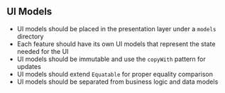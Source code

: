 ## UI Models
- UI models should be placed in the presentation layer under a `models` directory
- Each feature should have its own UI models that represent the state needed for the UI
- UI models should be immutable and use the `copyWith` pattern for updates
- UI models should extend `Equatable` for proper equality comparison
- UI models should be separated from business logic and data models 